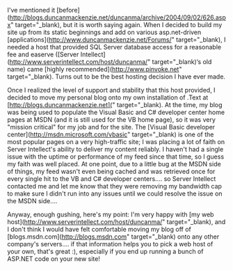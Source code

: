 I've mentioned it [before](http://blogs.duncanmackenzie.net/duncanma/archive/2004/09/02/626.aspx" target="_blank), but it is worth saying again. When I decided to build my site up from its static beginnings and add on various asp.net-driven [applications](http://www.duncanmackenzie.net/Forums/" target="_blank), I needed a host that provided SQL Server database access for a reasonable fee and easerve ([Server Intellect](http://www.serverintellect.com/host/duncanma/" target="_blank)&#8216;s old name) came [highly recommended](http://www.pinvoke.net" target="_blank). Turns out to be the best hosting decision I have ever made.

Once I realized the level of support and stability that this host provided, I decided to move my personal blog onto my own installation of .Text at [http://blogs.duncanmackenzie.net](" target="_blank). At the time, my blog was being used to populate the Visual Basic and C# developer center home pages at MSDN (and it is still used for the VB home page), so it was very "mission critical" for my job and for the site. The [Visual Basic developer center](http://msdn.microsoft.com/vbasic" target="_blank) is one of the most popular pages on a very high-traffic site; I was placing a lot of faith on Server Intellect's ability to deliver my content reliably. I haven't had a single issue with the uptime or performance of my feed since that time, so I guess my faith was well placed. At one point, due to a little bug at the MSDN side of things, my feed wasn't even being cached and was retrieved once for every single hit to the VB and C# developer centers.... so Server Intellect contacted me and let me know that they were removing my bandwidth cap to make sure I didn't run into any issues until we could resolve the issue on the MSDN side....

Anyway, enough gushing, here's my point: I'm very happy with [my web host](http://www.serverintellect.com/host/duncanma/" target="_blank), and I don't think I would have felt comfortable moving my blog off of [blogs.msdn.com](http://blogs.msdn.com" target="_blank) onto any other company's servers.... if that information helps you to pick a web host of your own, that's great :), especially if you end up running a bunch of ASP.NET code on your new site!